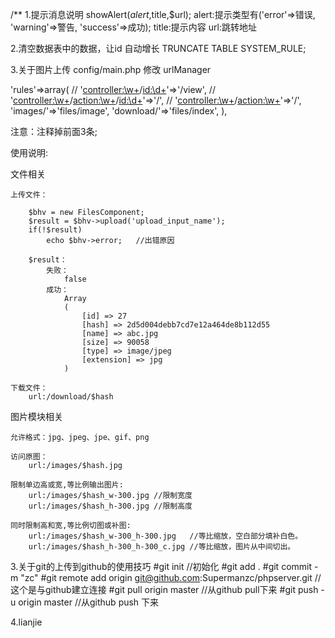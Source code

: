 /**
1.提示消息说明
showAlert($alert,$title,$url);
alert:提示类型有('error'=>错误, 'warning'=>警告, 'success'=>成功);
title:提示内容
url:跳转地址

2.清空数据表中的数据，让id 自动增长
TRUNCATE TABLE SYSTEM_RULE;

3.关于图片上传
config/main.php 修改 urlManager

'rules'=>array(
//    '<controller:\w+>/<id:\d+>'=>'<controller>/view',
//    '<controller:\w+>/<action:\w+>/<id:\d+>'=>'<controller>/<action>',
//    '<controller:\w+>/<action:\w+>'=>'<controller>/<action>',
      'images/<name>'=>'files/image',
      'download/<name>'=>'files/index',
),

注意：注释掉前面3条;

使用说明:

文件相关

	上传文件：

		$bhv = new FilesComponent;
		$result = $bhv->upload('upload_input_name');
		if(!$result)
			echo $bhv->error;	//出错原因

		$result：
			失败：
				false
			成功：
				Array
				(
					[id] => 27
					[hash] => 2d5d004debb7cd7e12a464de8b112d55
					[name] => abc.jpg
					[size] => 90058
					[type] => image/jpeg
					[extension] => jpg
				)

	下载文件：
		url:/download/$hash

图片模块相关

	允许格式：jpg、jpeg、jpe、gif、png

	访问原图：
		url:/images/$hash.jpg

	限制单边高或宽,等比例输出图片:
		url:/images/$hash_w-300.jpg	//限制宽度
		url:/images/$hash_h-300.jpg //限制高度

	同时限制高和宽,等比例切图或补图:
		url:/images/$hash_w-300_h-300.jpg	//等比缩放，空白部分填补白色。
		url:/images/$hash_h-300_h-300_c.jpg //等比缩放，图片从中间切出。

3.关于git的上传到github的使用技巧
#git init //初始化
#git add .
#git commit -m "zc"
#git remote add origin git@github.com:Supermanzc/phpserver.git  //这个是与github建立连接
#git pull origin master //从github pull下来
#git push -u origin master //从github push 下来

4.lianjie


